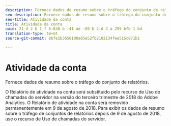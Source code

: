 ```yaml
---
description: Fornece dados de resumo sobre o tráfego do conjunto de relatórios.
seo-description: Fornece dados de resumo sobre o tráfego do conjunto de relatórios.
seo-title: Atividade da conta
title: Atividade da conta
uuid: 21 d 2 b 1 f 6-838 b -41 ae -89 b 2-d 4 a 299 bfb 1 bd
translation-type: tm+mt
source-git-commit: 86fe1b3650100a05e52fb2102134fee515c871b1

---
```



# Atividade da conta

Fornece dados de resumo sobre o tráfego do conjunto de relatórios.

O Relatório de atividade na conta será substituído pelo recurso de Uso de chamadas do servidor na versão do terceiro trimestre de 2018 do Adobe Analytics. O Relatório de atividade na conta será removido permanentemente em 9 de agosto de 2018. Para exibir os dados de resumo sobre o tráfego de conjuntos de relatórios depois de 9 de agosto de 2018, use o recurso de Uso de chamadas do servidor.
